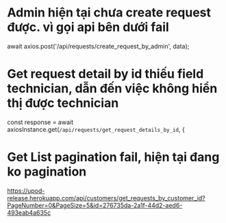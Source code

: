 # Admin hiện tại chưa create request được. vì gọi api bên dưới fail
await axios.post('/api/requests/create_request_by_admin', data);

#  Get request detail by id thiếu field technician, dẫn đến việc không hiển thị được technician
const response = await axiosInstance.get(`/api/requests/get_request_details_by_id`, {

# Get List pagination fail, hiện tại đang ko pagination
https://upod-release.herokuapp.com/api/customers/get_requests_by_customer_id?PageNumber=0&PageSize=5&id=276735da-2a1f-44d2-aed6-493eab4a635c
